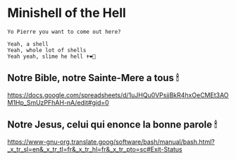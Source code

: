 # Minishell of the Hell
```
Yo Pierre you want to come out here?

Yeah, a shell
Yeah, whole lot of shells
Yeah yeah, slime he hell ✝️❤️‍🔥
```

## Notre Bible, notre Sainte-Mere a tous 🕯

https://docs.google.com/spreadsheets/d/1uJHQu0VPsjjBkR4hxOeCMEt3AOM1Hp_SmUzPFhAH-nA/edit#gid=0

## Notre Jesus, celui qui enonce la bonne parole 🕯

https://www-gnu-org.translate.goog/software/bash/manual/bash.html?_x_tr_sl=en&_x_tr_tl=fr&_x_tr_hl=fr&_x_tr_pto=sc#Exit-Status
